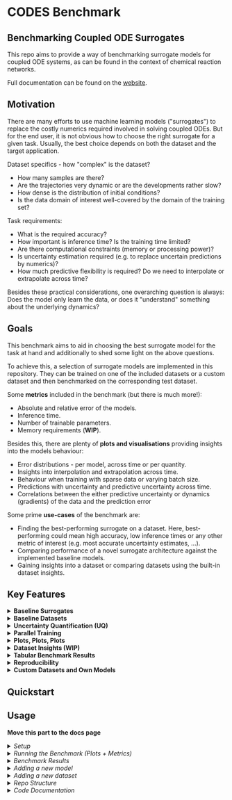 # CODES Benchmark

## Benchmarking Coupled ODE Surrogates

This repo aims to provide a way of benchmarking surrogate models for coupled ODE systems, as can be found in the context of chemical reaction networks. 

Full documentation can be found on the [website](https://immi000.github.io/CODES-Benchmark-Docs/).

## Motivation

There are many efforts to use machine learning models ("surrogates") to replace the costly numerics required involved in solving coupled ODEs. But for the end user, it is not obvious how to choose the right surrogate for a given task. Usually, the best choice depends on both the dataset and the target application.

Dataset specifics - how "complex" is the dataset?
- How many samples are there?
- Are the trajectories very dynamic or are the developments rather slow?
- How dense is the distribution of initial conditions?
- Is the data domain of interest well-covered by the domain of the training set?

Task requirements:
- What is the required accuracy?
- How important is inference time? Is the training time limited?
- Are there computational constraints (memory or processing power)?
- Is uncertainty estimation required (e.g. to replace uncertain predictions by numerics)?
- How much predictive flexibility is required? Do we need to interpolate or extrapolate across time?

Besides these practical considerations, one overarching question is always: Does the model only learn the data, or does it "understand" something about the underlying dynamics?

## Goals

This benchmark aims to aid in choosing the best surrogate model for the task at hand and additionally to shed some light on the above questions.

To achieve this, a selection of surrogate models are implemented in this repository. They can be trained on one of the included datasets or a custom dataset and then benchmarked on the corresponding test dataset. 

Some **metrics** included in the benchmark (but there is much more!):
- Absolute and relative error of the models.
- Inference time.
- Number of trainable parameters.
- Memory requirements (**WIP**).

Besides this, there are plenty of **plots and visualisations** providing insights into the models behaviour:

- Error distributions - per model, across time or per quantity.
- Insights into interpolation and extrapolation across time.
- Behaviour when training with sparse data or varying batch size.
- Predictions with uncertainty and predictive uncertainty across time.
- Correlations between the either predictive uncertainty or dynamics (gradients) of the data and the prediction error

Some prime **use-cases** of the benchmark are:
- Finding the best-performing surrogate on a dataset. Here, best-performing could mean high accuracy, low inference times or any other metric of interest (e.g. most accurate uncertainty estimates, ...).
- Comparing performance of a novel surrogate architecture against the implemented baseline models.
- Gaining insights into a dataset or comparing datasets using the built-in dataset insights. 

## Key Features

<details>
  <summary><b>Baseline Surrogates</b></summary>

The following surrogate models are currently implemented to be benchmarked:

- Fully Connected Neural Network: 
The vanilla neural network a.k.a. multilayer perceptron. 
- DeepONet: 
Two fully connected networks whose outputs are combined using a scalar product. In the current implementation, the surrogate comprises of only one DeepONet with multiple outputs (hence the name MultiONet).
- Latent NeuralODE: 
NeuralODE combined with an autoencoder that reduces the dimensionality of the dataset before solving the dynamics in the resulting latent space.
- Latent Polynomial: 
Uses an autoencoder similar to Latent NeuralODE, but fits a polynomial to the trajectories in the resulting latent space.

</details>

<details>
  <summary><b>Baseline Datasets</b></summary>

The following datasets are currently included in the benchmark:

</details>


<details>
  <summary><b>Uncertainty Quantification (UQ)</b></summary>

To give an uncertainty estimate that does not rely too much on the specifics of the surrogate architecture, we use DeepEnsemble for UQ. 

</details>

<details>
  <summary><b>Parallel Training</b></summary>

To gain insights into the surrogates behaviour, many models must be trained on varying subsets of the training data. This task is trivially parallelisable. In addition to utilising all specified devices, the benchmark features some nice progress bars to gain insights into the current status of the training. 

</details>


<details>
  <summary><b>Plots, Plots, Plots</b></summary>

While hard metrics are crucial to compare the surrogates, performance cannot always be broken down to a set of numbers. Running the benchmark creates many plots that serve to compare performance of surrogates or provide insights into the performance of each surrogate.

</details>

<details>
  <summary><b>Dataset Insights (WIP)</b></summary>

"Know your data" is one of the most important rules in machine learning. To aid in this, the benchmark provides plots and visualisations that should help to understand the dataset better.

</details>

<details>
  <summary><b>Tabular Benchmark Results</b></summary>

At the end of the benchmark, the most important metrics are displayed in a table, additionally, all metrics generated during the benchmark are provided as a csv file.

</details>

<details>
  <summary><b>Reproducibility</b></summary>

Randomness is an important part of machine learning and even required in the context of UQ with DeepEnsemble, but reproducibility is key in benchmarking enterprises. The benchmark uses a custom seed that can be set by the user to ensure full reproducibility.

</details>

<details>
  <summary><b>Custom Datasets and Own Models</b></summary>

To cover a wide variety of use-cases, the benchmark is designed such that adding own datasets and models is explicitly supported.

</details>

## Quickstart

## Usage

**Move this part to the docs page**

<details>
  <summary><i>Setup</i></summary>
</details>

<details>
  <summary><i>Running the Benchmark (Plots + Metrics)</i></summary>
</details>

<details>
  <summary><i>Benchmark Results</i></summary>
</details>


<details>
  <summary><i>Adding a new model</i></summary>

A new model should be implemented as a subclass to the base class AbstractSurrogateModel. This class in turn is a subclass of nn.Module, such that each model will be a nn.Module also. 

AbstractSurrogateModel mandates the implementation of five methods that are required either for training or for benchmarking. Please ensure that any implemented model adheres to the definition of these methods regarding the number of inputs and outputs as well as their data type and shape. This is import for the train.py and benchmark.py scripts to run. 

The methods are:

* forward(inputs):
  Implements one forward pass of the model. 

  Inputs:
  * inputs (tuple): Tuple of N torch.tensors as returned by the dataloader (i.e. inputs = next(iter(dataloader))). This means that inputs will contain, in addition to the initial conditions and the times, the targets. The targets can be discarded here, as they are not needed for the forward pass. This handling is for compatibility with the training and benchmarking scripts.

  Returns:
  * preds (torch.tensor): Predicted (chemical) quantities at the specified times, shape [batch_size, n_chemicals]

- prepare_data(data, timesteps, shuffle=True):

  This function should prepare the provided data for use with the predict function. This usually means creating a (torch) DataLoader from the given data. The shuffling is optional since we also want to use this to prepare test data, where the order of the predictions does not matter (it could be advantageous to not have the test data shuffled, e.g. for plotting).

  Inputs:
  * data (numpy.ndarray): Data to prepare, shape [n_samples, n_chemicals, n_timesteps].
  * timesteps (np.ndarray): Timesteps corresponding to the data, shape [n_timesteps].
  * shuffle (bool): Whether to shuffle the data before returning it. Default is True. Note: When using a DataLoader, the shuffle option should be passed on to the DataLoader rather than shuffling the numpy array and then creating the DataLoader.

  Returns:
  * dataloader (torch.utils.data.DataLoader): DataLoader with the prepared data. The batches in the DataLoader should be a triple (initial_conditions, times, targets), where initial_conditions and times are the inputs to the model and targets are the true values to compare the predictions to.

- fit(train_loader, test_loader, timesteps): 

  This is the training implementation for the model. It receives three inputs. Two dataloaders (train_loader and test_loader) and the timesteps in the form of a numpy array.

  Inputs:
  * train_loader (torch.utils.data.DataLoader): DataLoader with the training data.
  * test_loader (torch.utils.data.DataLoader): DataLoader with the test data.
  * timesteps (np.ndarray): Timesteps corresponding to the data, shape [n_timesteps].

  Returns:
  * None (the model is trained in place).
- save(model_name, training_id, dataset_name):
This method is used to save the model. In addition to the model parameters (the statedict), the train and test loss trajectories should be saved as a .npz file and the model configuration should be saved as a .yaml file.

  The convention to save models is to use the following format: trained/training_id/surrogate_name/model_name.pth, e.g. trained/training1/DeepONet/deeponet_sparse_2.pth. 

  Inputs:
  * model_name (str): Name of the model. Should not include the path or the file extension (e.g. deeponet_sparse_2)
  * training_id (str): Identifier for the training run (e.g. training1)
  * dataset_name (str): Name of the dataset that the model was trained on (e.g. Osu2008). This can be used to add the dataset name to the model config for later reference.

  Returns:
  * None (the model is saved to disk).

- predict(dataloader, criterion, timesteps):

  This method is used to make predictions for the provided dataloader. The predictions are compared to the true values using the provided criterion.

  Note: In the context of the benchmark, the criterion used is torch.nn.MSELoss(reduction="sum"). This means that across a batch, the loss is the sum of the squared differences between the predictions and the true values. Since we are interested in the mean squared error per prediction, the sum of these losses should be divided by the number of predictions, which is the product of the batch size, timesteps and number of chemicals. This quantity is returned as the total_loss.

  Inputs:
  * dataloader (torch.utils.data.DataLoader): DataLoader with the data to make predictions on.
  * criterion (torch.nn.Module): Loss function to use for comparing the predictions to the true values.
  * timesteps (np.ndarray): Timesteps corresponding to the data, shape [n_timesteps].

  Returns:
  * total_loss (float): Total loss of the predictions.
  * preds (torch.tensor): Predictions made by the model, shape [n_samples, n_chemicals, n_timesteps].
  * targets (torch.tensor): True values to compare the predictions to, shape [n_samples, n_chemicals, n_timesteps].


</details>

<details>
  <summary><i>Adding a new dataset</i></summary>


It is easy to add a new dataset to the benchmark. To do so, you can use the function create_hdf5_dataset (train_data, test_data, dataset_name, data_dir, timesteps). An example of its usage is given in the script make_new_dataset.py.

The function takes five inputs:

* train_data (numpy.ndarray): Training data to save, shape [n_samples, n_chemicals, n_timesteps].
* test_data (numpy.ndarray): Test data to save, shape [n_samples, n_chemicals, n_timesteps].
* dataset_name (str): Name of the dataset to save.
* data_dir (str): Directory to save the dataset in.
* timesteps (np.ndarray): Timesteps corresponding to the data, shape [n_timesteps].

It is important that the train and test data have the correct shape, i.e. [n_samples, n_chemicals, n_timesteps]. 
The default data_dir is data, which is a subdirectory of the root directory of the repository. The timesteps are an optional input, if they are not provided, the check_and_load_data function will automatically create a numpy array with the timesteps from 0 to n_timesteps - 1.

The data is stored as provided in the numpy arrays. Please ensure that the data is clean and has a reasonable range. Ideally, it should be normalized. The data is stored in the path data_dir/dataset_name/data.hdf5.  

</details>

<details>
  <summary><i>Repo Structure</i></summary>
</details>

<details>
  <summary><i>Code Documentation</i></summary>
</details>